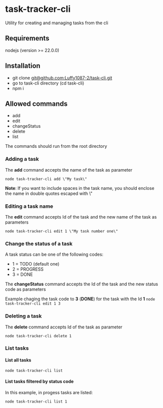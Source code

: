 # task-tracker-cli

Utility for creating and managing tasks from the cli

## Requirements
nodejs (version >= 22.0.0)

## Installation
- git clone [git@github.com:Luffy1087-2/task-cli.git](git@github.com:Luffy1087-2/task-cli.git)
- go to task-cli directory (cd task-cli)
- npm i

## Allowed commands
- add
- edit
- changeStatus
- delete
- list

The commands should run from the root directory

### Adding a task
The **add** command accepts the name of the task as parameter

`node task-tracker-cli add \"My task\"`

**Note**: If you want to include spaces in the task name, you should enclose the name in double quotes escaped with \\"

### Editing a task name
The **edit** command accepts Id of the task and the new name of the task as parameters

`node task-tracker-cli edit 1 \"My task number one\"`

### Change the status of a task

A task status can be one of the following codes:
- 1 = TODO (default one)
- 2 = PROGRESS
- 3 = DONE

The **changeStatus** command accepts the Id of the task and the new status code as parameters

Example chaging the task code to **3** (**DONE**) for the task with the Id **1**
`node task-tracker-cli edit 1 3`

### Deleting a task
The **delete** command accepts Id of the task as parameter

`node task-tracker-cli delete 1`

### List tasks

#### List all tasks
`node task-tracker-cli list`

#### List tasks filtered by status code

In this example, in progess tasks are listed:

`node task-tracker-cli list 1`

